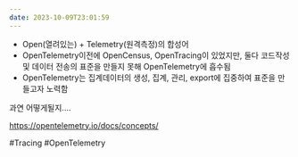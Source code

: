 ```yaml
---
date: 2023-10-09T23:01:59
---
```

- Open(열려있는) + Telemetry(원격측정)의 합성어
- OpenTelemetry이전에 OpenCensus, OpenTracing이 있었지만, 둘다 코드작성 및 데이터 전송의 표준을 만들지 못해 OpenTelemetry에 흡수됨
- OpenTelemetry는 집계데이터의 생성, 집계, 관리, export에 집중하여 표준을 만들고자 노력함

과연 어떻게될지....

https://opentelemetry.io/docs/concepts/

#Tracing
#OpenTelemetry